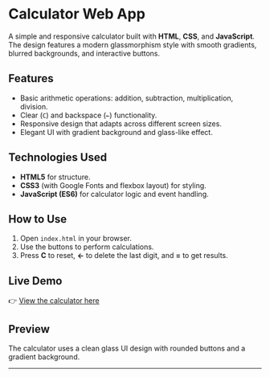 # Calculator Web App

A simple and responsive calculator built with **HTML**, **CSS**, and **JavaScript**.  
The design features a modern glassmorphism style with smooth gradients, blurred backgrounds, and interactive buttons.

## Features

- Basic arithmetic operations: addition, subtraction, multiplication, division.
- Clear (`C`) and backspace (`←`) functionality.
- Responsive design that adapts across different screen sizes.
- Elegant UI with gradient background and glass-like effect.

## Technologies Used

- **HTML5** for structure.
- **CSS3** (with Google Fonts and flexbox layout) for styling.
- **JavaScript (ES6)** for calculator logic and event handling.

## How to Use

1. Open `index.html` in your browser.  
2. Use the buttons to perform calculations.  
3. Press **C** to reset, **←** to delete the last digit, and **=** to get results.

## Live Demo

👉 [View the calculator here](https://guy-biton.github.io/Simple-Calculator/Calculator)

## Preview

The calculator uses a clean glass UI design with rounded buttons and a gradient background.

---
